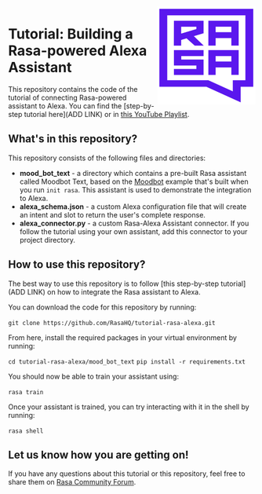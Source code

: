 <img src="square_logo.svg" width=200 height=200 align="right">

# Tutorial: Building a Rasa-powered Alexa Assistant

This repository contains the code of the tutorial of connecting Rasa-powered assistant to Alexa. You can find the [step-by-step tutorial here](ADD LINK) or in [this YouTube Playlist](https://www.youtube.com/playlist?list=PL75e0qA87dlGBbO8rWacgq9ejr5stsGnh).

## What's in this repository?

This repository consists of the following files and directories:  
- **mood_bot_text** - a directory which contains a pre-built Rasa assistant called Moodbot Text, based on the [Moodbot](https://github.com/RasaHQ/rasa/tree/master/examples/moodbot) example that's built when you run `init rasa`. This assistant is used to demonstrate the integration to Alexa.
- **alexa_schema.json** - a custom Alexa configuration file that will create an intent and slot to return the user's complete response.
- **alexa_connector.py** - a custom Rasa-Alexa Assistant connector. If you follow the tutorial using your own assistant, add this connector to your project directory.

## How to use this repository?

The best way to use this repository is to follow [this step-by-step tutorial](ADD LINK) on how to integrate the Rasa assistant to Alexa. 

You can download the code for this repository by running:

`git clone https://github.com/RasaHQ/tutorial-rasa-alexa.git`

From here, install the required packages in your virtual environment by running:

`cd tutorial-rasa-alexa/mood_bot_text`
`pip install -r requirements.txt`

You should now be able to train your assistant using:

`rasa train`

Once your assistant is trained, you can try interacting with it in the shell by running: 

`rasa shell`


## Let us know how you are getting on!

If you have any questions about this tutorial or this repository, feel free to share them on [Rasa Community Forum](https://forum.rasa.com). 
